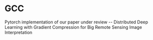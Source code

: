 # GCC
Pytorch implementation of our paper under review -- Distributed Deep Learning with Gradient Compression for Big Remote Sensing Image Interpretation
